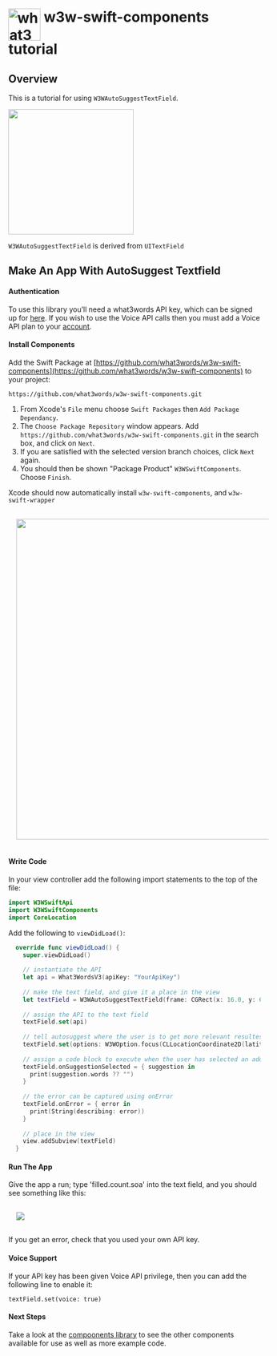 # <img valign='top' src="https://what3words.com/assets/images/w3w_square_red.png" width="64" height="64" alt="what3words">&nbsp;w3w-swift-components tutorial

Overview
--------

This is a tutorial for using `W3WAutoSuggestTextField`.

<img src="autosuggest.png" width="250">

`W3WAutoSuggestTextField` is derived from `UITextField`


Make An App With AutoSuggest Textfield
---------------------- 

#### Authentication
To use this library you’ll need a what3words API key, which can be signed up for [here](https://what3words.com/select-plan).  If you wish to use the Voice API calls then you must add a Voice API plan to your [account](https://accounts.what3words.com/billing).


#### Install Components

Add the Swift Package at [https://github.com/what3words/w3w-swift-components](https://github.com/what3words/w3w-swift-components) to your project:

```
https://github.com/what3words/w3w-swift-components.git
```

1. From Xcode's `File` menu choose `Swift Packages` then `Add Package Dependancy`.  
2. The `Choose Package Repository` window appears.  Add `https://github.com/what3words/w3w-swift-components.git` in the search box, and click on `Next`. 
3. If you are satisfied with the selected version branch choices, click `Next` again.
4. You should then be shown "Package Product" `W3WSwiftComponents`.  Choose `Finish`.

Xcode should now automatically install `w3w-swift-components`, and `w3w-swift-wrapper`

<img src="swiftpm.png" width="640" style="padding: 16px;">


#### Write Code

In your view controller add the following import statements to the top of the file:

```Swift
import W3WSwiftApi
import W3WSwiftComponents
import CoreLocation
```


Add the following to `viewDidLoad()`:

```Swift
  override func viewDidLoad() {
    super.viewDidLoad()
    
    // instantiate the API
    let api = What3WordsV3(apiKey: "YourApiKey")
    
    // make the text field, and give it a place in the view
    let textField = W3WAutoSuggestTextField(frame: CGRect(x: 16.0, y: 64.0, width: view.frame.size.width - 32.0, height: 32.0))
    
    // assign the API to the text field
    textField.set(api)
    
    // tell autosuggest where the user is to get more relevant resultes, use the device GPS here if possible
    textField.set(options: W3WOption.focus(CLLocationCoordinate2D(latitude: 51.4243877, longitude: -0.34745)))
    
    // assign a code block to execute when the user has selected an address
    textField.onSuggestionSelected = { suggestion in
      print(suggestion.words ?? "")
    }
    
    // the error can be captured using onError
    textField.onError = { error in
      print(String(describing: error))
    }
    
    // place in the view
    view.addSubview(textField)
  }
```

#### Run The App

Give the app a run; type 'filled.count.soa' into the text field, and you should see something like this:

<img src="phone.png" style="padding: 16px;">

If you get an error, check that you used your own API key.

#### Voice Support

If your API key has been given Voice API privilege, then you can add the following line to enable it:

```
textField.set(voice: true)
```

#### Next Steps

Take a look at the [compoonents library](https://github.com/what3words/w3w-swift-components) to see the other components available for use as well as more example code.


